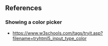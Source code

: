 ## References

### Showing a color picker 
* https://www.w3schools.com/tags/tryit.asp?filename=tryhtml5_input_type_color